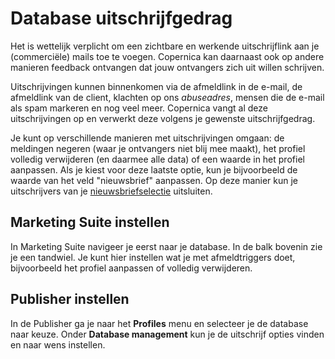 # Database uitschrijfgedrag
Het is wettelijk verplicht om een zichtbare en werkende uitschrijflink aan
je (commerciële) mails toe te voegen. Copernica kan daarnaast ook op andere
manieren feedback ontvangen dat jouw ontvangers zich uit willen schrijven.

Uitschrijvingen kunnen binnenkomen via de afmeldlink in de e-mail, de
afmeldlink van de client, klachten op ons *abuseadres*, mensen die de e-mail
als spam markeren en nog veel meer. Copernica vangt al deze uitschrijvingen op
en verwerkt deze volgens je gewenste uitschrijfgedrag.

Je kunt op verschillende manieren met uitschrijvingen omgaan: de meldingen
negeren (waar je ontvangers niet blij mee maakt), het profiel volledig
verwijderen (en daarmee alle data) of een waarde in het profiel aanpassen. Als
je kiest voor deze laatste optie, kun je bijvoorbeeld de waarde van het veld
"nieuwsbrief" aanpassen. Op deze manier kun je uitschrijvers van je
[nieuwsbriefselectie](create-a-mailing-list) uitsluiten.

## Marketing Suite instellen
In Marketing Suite navigeer je eerst naar je database. In de balk bovenin
zie je een tandwiel. Je kunt hier instellen wat je met afmeldtriggers doet,
bijvoorbeeld het profiel aanpassen of volledig verwijderen.

## Publisher instellen
In de Publisher ga je naar het **Profiles** menu en selecteer je de database
naar keuze. Onder **Database management** kun je de uitschrijf opties vinden
en naar wens instellen.
